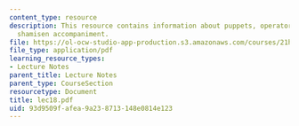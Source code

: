 ```yaml
---
content_type: resource
description: This resource contains information about puppets, operators, chanter,
  shamisen accompaniment.
file: https://ol-ocw-studio-app-production.s3.amazonaws.com/courses/21h-522-japan-in-the-age-of-the-samurai-history-and-film-fall-2006/93d9509fafea9a238713148e0814e123_lec18.pdf
file_type: application/pdf
learning_resource_types:
- Lecture Notes
parent_title: Lecture Notes
parent_type: CourseSection
resourcetype: Document
title: lec18.pdf
uid: 93d9509f-afea-9a23-8713-148e0814e123
---
```

